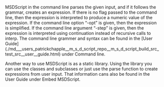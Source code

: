 MSDScript in the command line parses the given input, and if it follows the grammar, creates an expression. If there is no flag passed to the command line, then the expression is interpreted to produce a numeric value of the expression. If the command line option “-opt” is given, then the expression is simplified. If the command line argument “-step” is given, then the expression is interpreted using continuation
instead of recursive calls to interp. The command line grammer and syntax can be found in the [User Guide] (./md___users_patrickchapple__m_s_d_script_repo__m_s_d_script_build_src_test_src__user__guide.html) under Command line.

Another way to use MSDScript is as a static library. Using the library you can use the classes and subclasses or just use the parse function to create expressions from user input. That information cans also be found in the User Guide under Embed MSDScript. 


